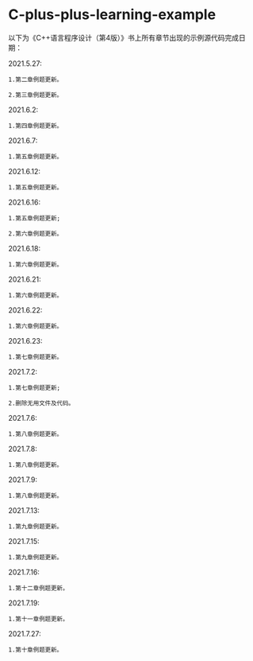 # C-plus-plus-learning-example

以下为《C++语言程序设计（第4版）》书上所有章节出现的示例源代码完成日期：

2021.5.27:
	
	1.第二章例题更新。
	
	2.第三章例题更新。

2021.6.2:

	1.第四章例题更新。

2021.6.7:
	
	1.第五章例题更新。
	
2021.6.12:
	
	1.第五章例题更新。

2021.6.16:
	
	1.第五章例题更新;
	
	2.第六章例题更新。
	
2021.6.18:
	
	1.第六章例题更新。

2021.6.21:
	
	1.第六章例题更新。
	
2021.6.22:
	
	1.第六章例题更新。
	
2021.6.23:
	
	1.第七章例题更新。
	
2021.7.2:

	1.第七章例题更新;
	
	2.删除无用文件及代码。

2021.7.6:

	1.第八章例题更新。

2021.7.8:

	1.第八章例题更新。	
	
2021.7.9:

	1.第八章例题更新。	
	
2021.7.13:

	1.第九章例题更新。
	
2021.7.15:

	1.第九章例题更新。
	
2021.7.16:

	1.第十二章例题更新。
	
2021.7.19:

	1.第十一章例题更新。

2021.7.27:

	1.第十章例题更新。